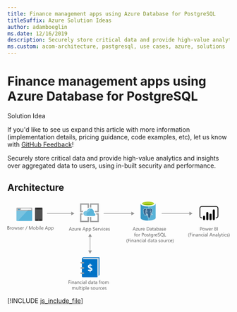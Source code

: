 ```yaml
---
title: Finance management apps using Azure Database for PostgreSQL
titleSuffix: Azure Solution Ideas
author: adamboeglin
ms.date: 12/16/2019
description: Securely store critical data and provide high-value analytics and insights over aggregated data to users, using in-built security and performance.
ms.custom: acom-architecture, postgresql, use cases, azure, solutions
---
```

# Finance management apps using Azure Database for PostgreSQL

<div class="alert">
    <p class="alert-title">
        <span class="icon is-left" aria-hidden="true">
            <span class="icon docon docon-lightbulb" role="presentation"></span>
        </span>Solution Idea</p>
    <p>If you'd like to see us expand this article with more information (implementation details, pricing guidance, code examples, etc), let us know with <a href="#feedback">GitHub Feedback</a>!</p>
</div>

Securely store critical data and provide high-value analytics and insights over aggregated data to users, using in-built security and performance. 

## Architecture

<svg class="architecture-diagram" aria-labelledby="finance-management-apps-using-azure-database-for-postgresql" height="305.172" viewbox="0 0 753.592 305.172" width="753.592" xmlns="http://www.w3.org/2000/svg">
    <g fill="#5b5b5b">
        <path d="M213.25 271.261h-4.51v4h4.172v1.216h-4.172v5.112h-1.357v-11.551h5.867zM215.935 271.245a.837.837 0 01-.6-.242.814.814 0 01-.25-.613.846.846 0 01.83-.861h.024a.855.855 0 01.619 1.463.849.849 0 01-.623.253zm.644 10.341h-1.321v-8.247h1.321zM226.1 281.584h-1.321v-4.7q0-2.626-1.917-2.626a2.077 2.077 0 00-1.639.745 2.759 2.759 0 00-.649 1.885v4.7h-1.315v-8.247h1.321v1.369h.032a2.975 2.975 0 012.71-1.562 2.522 2.522 0 012.07.874 3.9 3.9 0 01.716 2.525zM234.491 281.584h-1.321V280.3h-.032a2.766 2.766 0 01-2.537 1.482 2.71 2.71 0 01-1.93-.653 2.262 2.262 0 01-.7-1.732q0-2.312 2.723-2.69l2.474-.346q0-2.1-1.7-2.1a4.06 4.06 0 00-2.69 1.014v-1.353a5.113 5.113 0 012.8-.773q2.908 0 2.908 3.076zm-1.321-4.172l-1.989.273a3.229 3.229 0 00-1.386.455 1.311 1.311 0 00-.471 1.156 1.258 1.258 0 00.431.986 1.664 1.664 0 001.148.383 2.121 2.121 0 001.624-.688 2.465 2.465 0 00.64-1.744zM243.826 281.584h-1.321v-4.7q0-2.626-1.917-2.626a2.082 2.082 0 00-1.64.745 2.764 2.764 0 00-.648 1.885v4.7h-1.321v-8.247h1.321v1.369h.032a2.975 2.975 0 012.71-1.562 2.524 2.524 0 012.07.874 3.9 3.9 0 01.716 2.525zM251.936 281.208a4.291 4.291 0 01-2.255.571 3.731 3.731 0 01-2.846-1.148 4.158 4.158 0 01-1.084-2.976 4.571 4.571 0 011.168-3.274 4.084 4.084 0 013.117-1.236 4.337 4.337 0 011.917.4v1.355a3.359 3.359 0 00-1.965-.644 2.652 2.652 0 00-2.074.906 3.433 3.433 0 00-.809 2.38 3.269 3.269 0 00.761 2.287 2.62 2.62 0 002.041.838 3.311 3.311 0 002.03-.716zM254.61 271.245a.837.837 0 01-.6-.242.814.814 0 01-.25-.613.846.846 0 01.83-.861h.024a.855.855 0 01.619 1.463.849.849 0 01-.623.253zm.644 10.341h-1.321v-8.247h1.321zM263.832 281.584h-1.321V280.3h-.032a2.766 2.766 0 01-2.537 1.482 2.71 2.71 0 01-1.929-.653 2.259 2.259 0 01-.7-1.732q0-2.312 2.723-2.69l2.474-.346q0-2.1-1.7-2.1a4.058 4.058 0 00-2.69 1.014v-1.353a5.107 5.107 0 012.8-.773q2.907 0 2.908 3.076zm-1.321-4.172l-1.989.273a3.223 3.223 0 00-1.386.455 1.311 1.311 0 00-.471 1.156 1.261 1.261 0 00.43.986 1.667 1.667 0 001.149.383 2.121 2.121 0 001.622-.688 2.455 2.455 0 00.641-1.744zM267.641 281.584h-1.321v-12.207h1.321zM281.873 281.584h-1.321v-1.4h-.028a3.327 3.327 0 01-5.319.488 4.537 4.537 0 01-.931-3.016 4.948 4.948 0 011.031-3.278 3.4 3.4 0 012.745-1.231 2.645 2.645 0 012.474 1.337h.032v-5.106h1.321zm-1.321-3.729v-1.219a2.356 2.356 0 00-.661-1.692 2.215 2.215 0 00-1.675-.693 2.28 2.28 0 00-1.9.886 3.888 3.888 0 00-.693 2.448 3.5 3.5 0 00.663 2.251 2.174 2.174 0 001.785.825 2.254 2.254 0 001.792-.8 2.965 2.965 0 00.689-2.006zM290.45 281.584h-1.325V280.3h-.032a2.766 2.766 0 01-2.537 1.482 2.71 2.71 0 01-1.93-.653 2.262 2.262 0 01-.7-1.732q0-2.312 2.723-2.69l2.474-.346q0-2.1-1.7-2.1a4.06 4.06 0 00-2.69 1.014v-1.353a5.113 5.113 0 012.8-.773q2.908 0 2.908 3.076zm-1.321-4.172l-1.989.273a3.229 3.229 0 00-1.386.455 1.311 1.311 0 00-.471 1.156 1.258 1.258 0 00.431.986 1.664 1.664 0 001.148.383 2.121 2.121 0 001.624-.688 2.465 2.465 0 00.64-1.744zM296.765 281.506a2.546 2.546 0 01-1.232.258q-2.166 0-2.167-2.416v-4.881h-1.414v-1.13h1.414v-2.014l1.321-.426v2.44h2.078v1.128h-2.078v4.646a1.93 1.93 0 00.282 1.178 1.124 1.124 0 00.934.353 1.39 1.39 0 00.861-.273zM304.432 281.584h-1.321V280.3h-.032a2.766 2.766 0 01-2.537 1.482 2.71 2.71 0 01-1.93-.653 2.262 2.262 0 01-.7-1.732q0-2.312 2.723-2.69l2.474-.346q0-2.1-1.7-2.1a4.06 4.06 0 00-2.69 1.014v-1.353a5.113 5.113 0 012.8-.773q2.908 0 2.908 3.076zm-1.321-4.172l-1.989.273a3.229 3.229 0 00-1.386.455 1.311 1.311 0 00-.471 1.156 1.258 1.258 0 00.431.986 1.664 1.664 0 001.148.383 2.121 2.121 0 001.624-.688 2.465 2.465 0 00.64-1.744zM315.515 270.536a1.758 1.758 0 00-.878-.218q-1.386 0-1.386 1.747v1.271h1.933v1.128h-1.933v7.12h-1.311v-7.12h-1.414v-1.128h1.414V272a2.778 2.778 0 01.749-2.05 2.527 2.527 0 011.869-.753 2.592 2.592 0 01.958.145zM320.9 274.676a1.616 1.616 0 00-1-.266 1.688 1.688 0 00-1.414.8 3.7 3.7 0 00-.567 2.175v4.2H316.6v-8.247h1.321v1.7h.032a2.878 2.878 0 01.861-1.357 1.965 1.965 0 011.3-.488 2.152 2.152 0 01.789.118zM325.565 281.78a3.828 3.828 0 01-2.921-1.156 4.281 4.281 0 01-1.091-3.063 4.459 4.459 0 011.136-3.246 4.084 4.084 0 013.063-1.168 3.7 3.7 0 012.878 1.136 4.5 4.5 0 011.036 3.149 4.428 4.428 0 01-1.116 3.161 3.907 3.907 0 01-2.985 1.187zm.1-7.523a2.512 2.512 0 00-2.014.866 3.551 3.551 0 00-.741 2.388 3.362 3.362 0 00.749 2.312 2.546 2.546 0 002 .846 2.418 2.418 0 001.97-.825 3.606 3.606 0 00.688-2.356 3.669 3.669 0 00-.688-2.383 2.406 2.406 0 00-1.967-.848zM343.494 281.584h-1.321v-4.736a3.562 3.562 0 00-.423-1.982 1.6 1.6 0 00-1.421-.613 1.758 1.758 0 00-1.437.773 2.945 2.945 0 00-.589 1.852v4.706h-1.321v-4.9q0-2.433-1.877-2.432a1.737 1.737 0 00-1.434.729 3.011 3.011 0 00-.564 1.9v4.7h-1.321v-8.247h1.321v1.3h.032a2.8 2.8 0 012.561-1.5 2.382 2.382 0 012.335 1.707 2.945 2.945 0 012.738-1.707q2.722 0 2.723 3.359zM231.21 301.377h-1.321v-4.736a3.571 3.571 0 00-.423-1.982 1.6 1.6 0 00-1.422-.613 1.759 1.759 0 00-1.437.773 2.958 2.958 0 00-.589 1.852v4.706H224.7v-4.9q0-2.433-1.876-2.432a1.737 1.737 0 00-1.434.729 3.011 3.011 0 00-.564 1.9v4.7h-1.329v-8.244h1.321v1.3h.032a2.8 2.8 0 012.561-1.5 2.385 2.385 0 012.335 1.707 2.945 2.945 0 012.738-1.707q2.722 0 2.723 3.359zM240.375 301.377h-1.323v-1.3h-.032a2.71 2.71 0 01-2.545 1.5q-2.945 0-2.945-3.511v-4.936h1.311v4.72q0 2.61 2 2.61a2.023 2.023 0 001.592-.707 2.731 2.731 0 00.624-1.865v-4.758h1.321zM244.361 301.377h-1.321v-12.208h1.321zM250.862 301.3a2.548 2.548 0 01-1.234.258q-2.165 0-2.165-2.416v-4.881h-1.414v-1.131h1.414v-2.014l1.321-.426v2.44h2.078v1.128h-2.078v4.642a1.931 1.931 0 00.28 1.178 1.125 1.125 0 00.934.353 1.391 1.391 0 00.862-.273zM253.3 291.038a.834.834 0 01-.6-.242.815.815 0 01-.251-.613.848.848 0 01.835-.861h.019a.855.855 0 01.619 1.463.848.848 0 01-.622.253zm.644 10.341h-1.321v-8.247h1.321zM257.972 300.187h-.032v4.985h-1.32V293.13h1.321v1.449h.032a3.125 3.125 0 012.851-1.644 3.023 3.023 0 012.489 1.107 4.587 4.587 0 01.893 2.968 5.113 5.113 0 01-1.006 3.314 3.354 3.354 0 01-2.755 1.244 2.76 2.76 0 01-2.473-1.381zm-.032-3.326v1.152a2.453 2.453 0 00.664 1.735 2.37 2.37 0 003.568-.2 4.214 4.214 0 00.68-2.553 3.328 3.328 0 00-.635-2.158 2.107 2.107 0 00-1.724-.781 2.339 2.339 0 00-1.852.8 2.945 2.945 0 00-.701 2.005zM267.637 301.377h-1.321v-12.208h1.321zM276.941 297.586h-5.824a3.09 3.09 0 00.741 2.121 2.557 2.557 0 001.949.749 4.049 4.049 0 002.561-.918v1.25a4.782 4.782 0 01-2.874.789 3.489 3.489 0 01-2.748-1.124 4.6 4.6 0 01-1-3.161 4.507 4.507 0 011.092-3.137 3.5 3.5 0 012.71-1.212 3.1 3.1 0 012.506 1.047 4.368 4.368 0 01.886 2.908zm-1.353-1.119a2.69 2.69 0 00-.553-1.78 1.885 1.885 0 00-1.509-.636 2.134 2.134 0 00-1.588.668 3.036 3.036 0 00-.806 1.747zM282.955 301.082v-1.414a3.913 3.913 0 002.378.8q1.74 0 1.74-1.159a1.01 1.01 0 00-.15-.56 1.478 1.478 0 00-.4-.406 3.111 3.111 0 00-.6-.318 36.188 36.188 0 00-.736-.295 9.348 9.348 0 01-.963-.439 2.9 2.9 0 01-.693-.5 1.845 1.845 0 01-.418-.633 2.229 2.229 0 01-.141-.825 1.971 1.971 0 01.267-1.027 2.356 2.356 0 01.707-.749 3.288 3.288 0 011.01-.455 4.488 4.488 0 011.171-.153 4.734 4.734 0 011.917.37v1.337a3.734 3.734 0 00-2.094-.6 2.438 2.438 0 00-.667.085 1.632 1.632 0 00-.513.236 1.1 1.1 0 00-.33.366.96.96 0 00-.118.471 1.126 1.126 0 00.118.54 1.19 1.19 0 00.343.386 2.592 2.592 0 00.548.306q.32.137.732.3a10.117 10.117 0 01.983.431 3.367 3.367 0 01.741.5 1.948 1.948 0 01.471.64 2.058 2.058 0 01.166.861 2.037 2.037 0 01-.27 1.06 2.31 2.31 0 01-.721.749 3.3 3.3 0 01-1.038.443 5.137 5.137 0 01-1.234.145 4.685 4.685 0 01-2.206-.493zM293.9 301.573a3.826 3.826 0 01-2.921-1.156 4.281 4.281 0 01-1.091-3.063 4.459 4.459 0 011.135-3.246 4.086 4.086 0 013.069-1.168 3.7 3.7 0 012.878 1.136 4.5 4.5 0 011.036 3.149 4.432 4.432 0 01-1.116 3.161 3.907 3.907 0 01-2.99 1.187zm.1-7.523a2.512 2.512 0 00-2.014.866 3.551 3.551 0 00-.741 2.388 3.363 3.363 0 00.748 2.312 2.548 2.548 0 002 .846 2.414 2.414 0 001.969-.825 3.6 3.6 0 00.689-2.356 3.662 3.662 0 00-.689-2.383 2.4 2.4 0 00-1.962-.848zM306.789 301.377h-1.321v-1.3h-.032a2.71 2.71 0 01-2.545 1.5q-2.945 0-2.945-3.511v-4.936h1.314v4.72q0 2.61 2 2.61a2.023 2.023 0 001.592-.707 2.731 2.731 0 00.624-1.865v-4.758h1.324zM313.748 294.47a1.614 1.614 0 00-1-.266 1.685 1.685 0 00-1.414.8 3.687 3.687 0 00-.568 2.175v4.2h-1.321v-8.249h1.321v1.7h.032a2.888 2.888 0 01.862-1.357 1.962 1.962 0 011.3-.488 2.148 2.148 0 01.789.118zM320.592 301a4.291 4.291 0 01-2.255.571 3.734 3.734 0 01-2.848-1.148 4.157 4.157 0 01-1.083-2.976 4.576 4.576 0 011.166-3.274 4.087 4.087 0 013.117-1.236 4.337 4.337 0 011.917.4v1.353a3.359 3.359 0 00-1.965-.644 2.657 2.657 0 00-2.075.906 3.438 3.438 0 00-.809 2.38 3.274 3.274 0 00.761 2.287 2.624 2.624 0 002.042.838 3.311 3.311 0 002.03-.716zM329.218 297.586H323.4a3.08 3.08 0 00.741 2.121 2.553 2.553 0 001.949.749 4.054 4.054 0 002.561-.918v1.25a4.789 4.789 0 01-2.876.789 3.484 3.484 0 01-2.745-1.124 4.6 4.6 0 01-1-3.161 4.511 4.511 0 011.091-3.137 3.5 3.5 0 012.71-1.212 3.1 3.1 0 012.5 1.047 4.359 4.359 0 01.886 2.908zm-1.353-1.119a2.683 2.683 0 00-.551-1.78 1.885 1.885 0 00-1.51-.636 2.131 2.131 0 00-1.586.668 3.029 3.029 0 00-.806 1.747zM330.714 301.082v-1.414a3.913 3.913 0 002.378.8q1.74 0 1.74-1.159a1.01 1.01 0 00-.15-.56 1.477 1.477 0 00-.4-.406 3.111 3.111 0 00-.6-.318 36.188 36.188 0 00-.736-.295 9.349 9.349 0 01-.963-.439 2.9 2.9 0 01-.693-.5 1.845 1.845 0 01-.418-.633 2.229 2.229 0 01-.141-.825A1.971 1.971 0 01331 294.3a2.356 2.356 0 01.707-.749 3.288 3.288 0 011.01-.455 4.488 4.488 0 011.171-.153 4.734 4.734 0 011.917.37v1.337a3.734 3.734 0 00-2.094-.6 2.438 2.438 0 00-.667.085 1.632 1.632 0 00-.513.236 1.1 1.1 0 00-.33.366.96.96 0 00-.118.471 1.126 1.126 0 00.118.54 1.19 1.19 0 00.343.386 2.592 2.592 0 00.548.306q.32.137.732.3a10.117 10.117 0 01.983.431 3.367 3.367 0 01.741.5 1.948 1.948 0 01.471.64 2.058 2.058 0 01.166.861 2.037 2.037 0 01-.27 1.06 2.31 2.31 0 01-.721.749 3.3 3.3 0 01-1.038.443 5.137 5.137 0 01-1.234.145 4.684 4.684 0 01-2.208-.487z"/>
    </g>
    <g fill="#5b5b5b">
        <path d="M218.92 100.481h-1.5l-1.22-3.238h-4.9l-1.152 3.238h-1.5l4.43-11.546h1.4zm-3.166-4.454l-1.812-4.921a4.6 4.6 0 01-.177-.773h-.032a4.323 4.323 0 01-.185.773l-1.8 4.915zM226.192 92.612l-4.881 6.742h4.831v1.128h-6.765v-.411l4.881-6.709h-4.422v-1.129h6.364zM234.569 100.481h-1.321v-1.3h-.032a2.71 2.71 0 01-2.545 1.5q-2.945 0-2.945-3.511v-4.937h1.311v4.72q0 2.61 2 2.61a2.018 2.018 0 001.591-.707 2.725 2.725 0 00.624-1.865v-4.758h1.321zM241.535 93.571a1.616 1.616 0 00-1-.266 1.684 1.684 0 00-1.414.8 3.678 3.678 0 00-.568 2.175v4.2h-1.321v-8.247h1.321v1.7h.032a2.878 2.878 0 01.861-1.357 1.963 1.963 0 011.3-.488 2.156 2.156 0 01.789.118zM249.38 96.687h-5.823a3.084 3.084 0 00.741 2.121 2.554 2.554 0 001.949.749 4.054 4.054 0 002.561-.918v1.241a4.786 4.786 0 01-2.875.789 3.486 3.486 0 01-2.746-1.124 4.6 4.6 0 01-1-3.161 4.507 4.507 0 011.092-3.137 3.5 3.5 0 012.71-1.212 3.1 3.1 0 012.5 1.047 4.368 4.368 0 01.886 2.908zm-1.353-1.119a2.684 2.684 0 00-.553-1.78 1.878 1.878 0 00-1.509-.636 2.131 2.131 0 00-1.587.668 3.036 3.036 0 00-.806 1.747zM265.013 100.481h-1.5l-1.224-3.238h-4.9l-1.152 3.238h-1.506l4.43-11.546h1.4zm-3.166-4.454l-1.812-4.921a4.713 4.713 0 01-.177-.773h-.032a4.425 4.425 0 01-.185.773l-1.8 4.915zM267.888 99.288h-.032v4.98h-1.321V92.233h1.321v1.449h.032a3.122 3.122 0 012.851-1.644 3.021 3.021 0 012.488 1.107 4.587 4.587 0 01.894 2.968 5.113 5.113 0 01-1.006 3.314 3.351 3.351 0 01-2.755 1.244 2.759 2.759 0 01-2.472-1.383zm-.032-3.326v1.152a2.448 2.448 0 00.664 1.735 2.369 2.369 0 003.566-.205 4.206 4.206 0 00.681-2.553 3.322 3.322 0 00-.636-2.158 2.107 2.107 0 00-1.724-.781 2.34 2.34 0 00-1.852.8 2.945 2.945 0 00-.699 2.01zM277.584 99.288h-.032v4.98h-1.321V92.233h1.321v1.449h.032a3.122 3.122 0 012.851-1.644 3.021 3.021 0 012.488 1.107 4.587 4.587 0 01.894 2.968 5.113 5.113 0 01-1.006 3.314 3.351 3.351 0 01-2.755 1.244 2.759 2.759 0 01-2.472-1.383zm-.032-3.326v1.152a2.448 2.448 0 00.664 1.735 2.369 2.369 0 003.566-.205 4.206 4.206 0 00.681-2.553 3.322 3.322 0 00-.636-2.158 2.107 2.107 0 00-1.724-.781 2.34 2.34 0 00-1.852.8 2.946 2.946 0 00-.699 2.01zM290.084 100.014v-1.6a3.093 3.093 0 00.656.435 5.383 5.383 0 00.806.326 6.479 6.479 0 00.851.205 4.735 4.735 0 00.789.073 3.1 3.1 0 001.866-.453 1.737 1.737 0 00.41-2.147 2.293 2.293 0 00-.567-.633 5.685 5.685 0 00-.858-.548q-.5-.262-1.067-.551-.6-.306-1.128-.62a4.853 4.853 0 01-.91-.693 2.737 2.737 0 01-.484-3.354 2.97 2.97 0 01.91-.963 4.124 4.124 0 011.284-.564 5.881 5.881 0 011.47-.185 5.635 5.635 0 012.488.411v1.522a4.512 4.512 0 00-2.626-.707 4.33 4.33 0 00-.886.093 2.493 2.493 0 00-.789.3 1.745 1.745 0 00-.564.54 1.433 1.433 0 00-.218.806 1.649 1.649 0 00.166.765 1.859 1.859 0 00.487.589 4.83 4.83 0 00.786.516q.463.25 1.066.548t1.178.644a5.388 5.388 0 01.974.749 3.36 3.36 0 01.664.91 2.564 2.564 0 01.245 1.144 2.9 2.9 0 01-.335 1.446 2.724 2.724 0 01-.9.963 3.929 3.929 0 01-1.308.536 7.177 7.177 0 01-1.562.165 6.407 6.407 0 01-.676-.045q-.4-.044-.825-.128a6.58 6.58 0 01-.793-.21 2.454 2.454 0 01-.6-.285zM305.838 96.687h-5.823a3.084 3.084 0 00.741 2.121 2.554 2.554 0 001.949.749 4.054 4.054 0 002.561-.918v1.241a4.786 4.786 0 01-2.875.789 3.486 3.486 0 01-2.746-1.124 4.6 4.6 0 01-1-3.161 4.507 4.507 0 011.092-3.137 3.5 3.5 0 012.71-1.212 3.1 3.1 0 012.5 1.047 4.367 4.367 0 01.886 2.908zm-1.353-1.119a2.684 2.684 0 00-.553-1.78 1.878 1.878 0 00-1.509-.636 2.131 2.131 0 00-1.587.668 3.036 3.036 0 00-.806 1.747zM312.136 93.571a1.617 1.617 0 00-1-.266 1.684 1.684 0 00-1.414.8 3.678 3.678 0 00-.568 2.175v4.2h-1.321v-8.247h1.318v1.7h.032a2.878 2.878 0 01.861-1.357 1.963 1.963 0 011.3-.488 2.156 2.156 0 01.789.118zM320.714 92.233l-3.286 8.247h-1.3l-3.125-8.247h1.449l2.094 5.992a5.419 5.419 0 01.29 1.152h.032a5.372 5.372 0 01.258-1.119l2.19-6.024zM322.807 90.14a.837.837 0 01-.6-.242.814.814 0 01-.25-.613.846.846 0 01.83-.861h.024a.849.849 0 01.615.245.859.859 0 01.006 1.215l-.006.006a.844.844 0 01-.619.25zm.644 10.341h-1.321v-8.248h1.321zM331.747 100.1a4.291 4.291 0 01-2.255.571 3.736 3.736 0 01-2.848-1.148 4.161 4.161 0 01-1.083-2.976 4.571 4.571 0 011.168-3.274 4.084 4.084 0 013.117-1.236 4.337 4.337 0 011.917.4V93.8a3.357 3.357 0 00-1.965-.644 2.658 2.658 0 00-2.075.906 3.444 3.444 0 00-.809 2.38 3.279 3.279 0 00.761 2.287 2.626 2.626 0 002.042.838 3.311 3.311 0 002.03-.716zM340.375 96.687h-5.823a3.085 3.085 0 00.741 2.121 2.554 2.554 0 001.949.749 4.054 4.054 0 002.561-.918v1.241a4.786 4.786 0 01-2.875.789 3.486 3.486 0 01-2.746-1.124 4.6 4.6 0 01-1-3.161 4.507 4.507 0 011.092-3.137 3.5 3.5 0 012.71-1.212 3.1 3.1 0 012.5 1.047 4.367 4.367 0 01.886 2.908zm-1.353-1.119a2.684 2.684 0 00-.553-1.78 1.878 1.878 0 00-1.509-.636 2.131 2.131 0 00-1.587.668 3.036 3.036 0 00-.806 1.747zM341.871 100.183v-1.414a3.909 3.909 0 002.376.8q1.74 0 1.74-1.159a1.008 1.008 0 00-.148-.56 1.509 1.509 0 00-.4-.406 3.145 3.145 0 00-.6-.318 36.587 36.587 0 00-.738-.295 9.58 9.58 0 01-.963-.439 2.946 2.946 0 01-.693-.5 1.885 1.885 0 01-.418-.633 2.253 2.253 0 01-.14-.825 1.971 1.971 0 01.266-1.027 2.356 2.356 0 01.707-.749 3.3 3.3 0 011.011-.455 4.477 4.477 0 011.171-.153 4.737 4.737 0 011.917.37v1.33a3.736 3.736 0 00-2.094-.6 2.448 2.448 0 00-.668.085 1.65 1.65 0 00-.513.236 1.093 1.093 0 00-.329.366.96.96 0 00-.118.471 1.126 1.126 0 00.118.54 1.178 1.178 0 00.342.386 2.626 2.626 0 00.548.306q.323.137.733.3a10.241 10.241 0 01.983.431 3.4 3.4 0 01.741.5 1.964 1.964 0 01.471.64 2.077 2.077 0 01.165.861 2.025 2.025 0 01-.27 1.06 2.307 2.307 0 01-.72.749 3.309 3.309 0 01-1.039.443 5.134 5.134 0 01-1.232.145 4.678 4.678 0 01-2.206-.486z"/>
    </g>
    <g fill="#969696">
        <path d="M134.392 41.566h83.964v1.767h-83.964z"/>
        <path d="M216.551 36.281l10.683 6.169-10.683 6.169V36.281z"/>
    </g>
    <g fill="#969696">
        <path d="M326.435 41.566h95.746v1.767h-95.746z"/>
        <path d="M420.375 36.281l10.683 6.169-10.683 6.169V36.281z"/>
    </g>
    <g fill="#969696">
        <path d="M523.19 41.566h95.746v1.767H523.19z"/>
        <path d="M617.131 36.281l10.682 6.169-10.682 6.169V36.281z"/>
    </g>
    <g fill="#5b5b5b">
        <path d="M655.036 96.116v4.365h-1.353V88.935h3.173a4.188 4.188 0 012.872.9 3.222 3.222 0 011.019 2.545 3.5 3.5 0 01-1.132 2.69 4.324 4.324 0 01-3.056 1.047zm0-5.96v4.736h1.414a3.171 3.171 0 002.142-.637 2.268 2.268 0 00.738-1.809q0-2.288-2.71-2.287zM665.58 100.674a3.826 3.826 0 01-2.921-1.156 4.281 4.281 0 01-1.091-3.063 4.459 4.459 0 011.135-3.246 4.086 4.086 0 013.069-1.168 3.7 3.7 0 012.878 1.136 4.5 4.5 0 011.036 3.149 4.432 4.432 0 01-1.116 3.161 3.907 3.907 0 01-2.99 1.187zm.1-7.523a2.512 2.512 0 00-2.013.866 3.551 3.551 0 00-.741 2.388 3.363 3.363 0 00.748 2.312 2.548 2.548 0 002 .846 2.414 2.414 0 001.969-.825 3.6 3.6 0 00.689-2.356 3.662 3.662 0 00-.691-2.382 2.4 2.4 0 00-1.965-.849zM682.187 92.233l-2.474 8.247h-1.369l-1.7-5.9a3.79 3.79 0 01-.128-.765h-.032a3.627 3.627 0 01-.171.749l-1.843 5.919h-1.322l-2.5-8.247h1.386l1.707 6.2a3.828 3.828 0 01.118.741h.065a3.47 3.47 0 01.145-.758l1.9-6.185h1.208l1.707 6.217a4.491 4.491 0 01.118.741h.065a3.49 3.49 0 01.138-.741l1.675-6.217zM690.264 96.687h-5.821a3.08 3.08 0 00.741 2.121 2.553 2.553 0 001.949.749 4.054 4.054 0 002.561-.918v1.241a4.789 4.789 0 01-2.876.789 3.484 3.484 0 01-2.745-1.124 4.6 4.6 0 01-1-3.161 4.511 4.511 0 011.091-3.137 3.5 3.5 0 012.71-1.212 3.1 3.1 0 012.5 1.047 4.359 4.359 0 01.886 2.908zm-1.353-1.119a2.683 2.683 0 00-.551-1.78 1.885 1.885 0 00-1.51-.636 2.131 2.131 0 00-1.586.668 3.029 3.029 0 00-.806 1.747zM696.562 93.571a1.614 1.614 0 00-1-.266 1.685 1.685 0 00-1.414.8 3.687 3.687 0 00-.568 2.175v4.2h-1.321v-8.247h1.321v1.7h.032a2.888 2.888 0 01.862-1.357 1.962 1.962 0 011.3-.488 2.148 2.148 0 01.789.118zM702.692 100.481V88.935h3.286a3.588 3.588 0 012.375.733 2.368 2.368 0 01.879 1.909 2.809 2.809 0 01-.531 1.707 2.869 2.869 0 01-1.466 1.031v.032a2.945 2.945 0 011.869.882 2.71 2.71 0 01.7 1.937 3.02 3.02 0 01-1.06 2.4 3.954 3.954 0 01-2.68.918zm1.353-10.326v3.729h1.386a2.625 2.625 0 001.746-.536 1.865 1.865 0 00.637-1.51q0-1.684-2.216-1.684zm0 4.948v4.155h1.837a2.751 2.751 0 001.847-.564 1.931 1.931 0 00.656-1.546q0-2.046-2.786-2.045zM713.5 100.481h-1.353V88.935h1.353zM617.307 122.9h-1.178a10.29 10.29 0 01-2.5-7.031 10.68 10.68 0 012.5-7.143h1.192a10.857 10.857 0 00-2.528 7.128 10.665 10.665 0 002.514 7.046zM624.862 109.949h-4.51v4h4.172v1.216h-4.172v5.114H619v-11.551h5.864zM627.552 109.933a.836.836 0 01-.6-.242.814.814 0 01-.25-.613.846.846 0 01.83-.861h.024a.85.85 0 01.615.245.859.859 0 01.006 1.215l-.006.006a.843.843 0 01-.619.25zm.644 10.341h-1.321v-8.247h1.325zM637.716 120.274H636.4v-4.7q0-2.626-1.917-2.626a2.082 2.082 0 00-1.64.745 2.764 2.764 0 00-.648 1.885v4.7h-1.321v-8.248h1.321v1.37h.032a2.975 2.975 0 012.71-1.562 2.524 2.524 0 012.07.874 3.9 3.9 0 01.716 2.525zM646.111 120.274h-1.321v-1.289h-.032a2.766 2.766 0 01-2.537 1.482 2.71 2.71 0 01-1.929-.653 2.259 2.259 0 01-.7-1.732q0-2.312 2.723-2.69l2.474-.346q0-2.1-1.7-2.1a4.058 4.058 0 00-2.69 1.014v-1.353a5.107 5.107 0 012.8-.773q2.907 0 2.908 3.076zm-1.321-4.172l-1.989.273a3.224 3.224 0 00-1.386.455 1.311 1.311 0 00-.471 1.156 1.261 1.261 0 00.43.986 1.667 1.667 0 001.149.383 2.121 2.121 0 001.622-.688 2.455 2.455 0 00.641-1.744zM655.443 120.274h-1.32v-4.7q0-2.626-1.917-2.626a2.077 2.077 0 00-1.639.745 2.759 2.759 0 00-.649 1.885v4.7H648.6v-8.248h1.321v1.37h.032a2.975 2.975 0 012.71-1.562 2.522 2.522 0 012.07.874 3.9 3.9 0 01.716 2.525zM663.548 119.9a4.291 4.291 0 01-2.255.571 3.736 3.736 0 01-2.848-1.148 4.161 4.161 0 01-1.083-2.976 4.571 4.571 0 011.168-3.274 4.084 4.084 0 013.117-1.236 4.337 4.337 0 011.917.4v1.353a3.356 3.356 0 00-1.965-.644 2.658 2.658 0 00-2.075.906 3.444 3.444 0 00-.809 2.38 3.279 3.279 0 00.761 2.287 2.626 2.626 0 002.042.838 3.311 3.311 0 002.03-.716zM666.228 109.933a.836.836 0 01-.6-.242.814.814 0 01-.25-.613.846.846 0 01.83-.861h.024a.85.85 0 01.615.245.859.859 0 01.006 1.215l-.006.006a.843.843 0 01-.619.25zm.644 10.341h-1.321v-8.247h1.321zM675.448 120.274h-1.32v-1.289h-.028a2.766 2.766 0 01-2.537 1.482 2.71 2.71 0 01-1.93-.653 2.262 2.262 0 01-.7-1.732q0-2.312 2.723-2.69l2.474-.346q0-2.1-1.7-2.1a4.06 4.06 0 00-2.69 1.014v-1.353a5.113 5.113 0 012.8-.773q2.908 0 2.908 3.076zm-1.321-4.172l-1.989.273a3.229 3.229 0 00-1.386.455 1.311 1.311 0 00-.471 1.156 1.258 1.258 0 00.431.986 1.664 1.664 0 001.148.383 2.121 2.121 0 001.624-.688 2.465 2.465 0 00.64-1.744zM679.258 120.274h-1.321v-12.209h1.321zM695.568 120.274h-1.5l-1.224-3.238h-4.9l-1.152 3.238h-1.502l4.43-11.546h1.4zm-3.166-4.459l-1.812-4.921a4.6 4.6 0 01-.177-.773h-.032a4.317 4.317 0 01-.185.773l-1.8 4.921zM703.935 120.274h-1.321v-4.7q0-2.626-1.917-2.626a2.082 2.082 0 00-1.64.745 2.764 2.764 0 00-.648 1.885v4.7h-1.321v-8.248h1.321v1.37h.032a2.975 2.975 0 012.71-1.562 2.524 2.524 0 012.07.874 3.9 3.9 0 01.716 2.525zM712.325 120.274H711v-1.289h-.032a2.766 2.766 0 01-2.537 1.482 2.71 2.71 0 01-1.929-.653 2.259 2.259 0 01-.7-1.732q0-2.312 2.723-2.69l2.474-.346q0-2.1-1.7-2.1a4.058 4.058 0 00-2.69 1.014v-1.353a5.107 5.107 0 012.8-.773q2.907 0 2.908 3.076zM711 116.1l-1.989.273a3.224 3.224 0 00-1.386.455 1.311 1.311 0 00-.471 1.156 1.261 1.261 0 00.43.986 1.667 1.667 0 001.149.383 2.121 2.121 0 001.622-.688 2.455 2.455 0 00.641-1.744zM716.138 120.274h-1.321v-12.209h1.321zM725.376 112.027l-3.794 9.568q-1.014 2.561-2.851 2.561a3.029 3.029 0 01-.861-.1v-1.178a2.442 2.442 0 00.781.145 1.62 1.62 0 001.5-1.192l.661-1.562-3.221-8.231h1.466l2.231 6.347q.04.118.17.628h.048q.04-.193.161-.613l2.343-6.362zM730.667 120.194a2.546 2.546 0 01-1.232.258q-2.166 0-2.167-2.416v-4.881h-1.414v-1.128h1.414v-2.014l1.321-.426v2.44h2.078v1.128h-2.083v4.645a1.93 1.93 0 00.282 1.178 1.124 1.124 0 00.934.353 1.39 1.39 0 00.861-.273zM733.107 109.933a.836.836 0 01-.6-.242.814.814 0 01-.25-.613.846.846 0 01.83-.861h.024a.85.85 0 01.615.245.859.859 0 01.006 1.215l-.006.006a.843.843 0 01-.619.25zm.644 10.341h-1.321v-8.247h1.321zM742.047 119.9a4.291 4.291 0 01-2.255.571 3.736 3.736 0 01-2.848-1.148 4.161 4.161 0 01-1.083-2.976 4.571 4.571 0 011.168-3.274 4.084 4.084 0 013.117-1.236 4.337 4.337 0 011.917.4v1.353a3.356 3.356 0 00-1.965-.644 2.658 2.658 0 00-2.075.906 3.444 3.444 0 00-.809 2.38 3.279 3.279 0 00.761 2.287 2.626 2.626 0 002.042.838 3.311 3.311 0 002.03-.716zM743.547 119.976v-1.414a3.907 3.907 0 002.376.8q1.74 0 1.74-1.159a1 1 0 00-.15-.56 1.461 1.461 0 00-.4-.406 3.044 3.044 0 00-.6-.318 36.188 36.188 0 00-.736-.295 9.323 9.323 0 01-.961-.439 2.876 2.876 0 01-.693-.5 1.828 1.828 0 01-.418-.633 2.23 2.23 0 01-.141-.825 1.971 1.971 0 01.266-1.027 2.356 2.356 0 01.707-.749 3.3 3.3 0 011.01-.455 4.5 4.5 0 011.178-.153 4.734 4.734 0 011.917.37v1.33a3.734 3.734 0 00-2.094-.6 2.441 2.441 0 00-.668.085 1.626 1.626 0 00-.511.236 1.1 1.1 0 00-.331.366.972.972 0 00-.118.471 1.139 1.139 0 00.118.54 1.19 1.19 0 00.343.386 2.592 2.592 0 00.548.306c.214.092.46.191.733.3a10.247 10.247 0 01.983.431 3.366 3.366 0 01.741.5 1.944 1.944 0 01.471.64 2.058 2.058 0 01.166.861 2.036 2.036 0 01-.27 1.06 2.322 2.322 0 01-.721.749 3.31 3.31 0 01-1.039.443 5.134 5.134 0 01-1.232.145 4.681 4.681 0 01-2.214-.486zM751.075 122.9H749.9a10.665 10.665 0 002.513-7.047 10.857 10.857 0 00-2.528-7.128h1.192a10.64 10.64 0 012.513 7.143 10.25 10.25 0 01-2.515 7.032z"/>
    </g>
    <path d="M707.84 58.778h-1.288V56.21h1.284a4.948 4.948 0 004.942-4.942V25.033a4.948 4.948 0 00-4.942-4.948h-48.659a4.948 4.948 0 00-4.942 4.948v26.236a4.948 4.948 0 004.942 4.942h1.284v2.569h-1.284a7.519 7.519 0 01-7.51-7.511V25.033a7.519 7.519 0 017.511-7.511h48.659a7.519 7.519 0 017.511 7.511v26.236a7.519 7.519 0 01-7.511 7.511"/>
    <path d="M667.07 50.18a3.485 3.485 0 013.485 3.485V61.7a3.485 3.485 0 01-3.485 3.485 3.485 3.485 0 01-3.486-3.484v-8.036a3.485 3.485 0 013.485-3.485zM678.032 65.187a3.486 3.486 0 01-3.486-3.485v-20.63a3.486 3.486 0 116.971-.129V61.7a3.486 3.486 0 01-3.485 3.486M699.954 65.085a3.486 3.486 0 01-3.486-3.485V32.381a3.486 3.486 0 016.971-.129V61.6a3.486 3.486 0 01-3.485 3.486M689 65.187a3.486 3.486 0 01-3.486-3.485V46.377a3.486 3.486 0 116.971-.129V61.7A3.486 3.486 0 01689 65.187"/>
    <path d="M271.976 67.415h-21.122v-21h4.326a11.208 11.208 0 01-.763-4.2v-.254H246.4v29.9h30.029V54.055h-4.454zM301.751 46.42h3.817v21.122h-21.122v-13.36h-4.454v17.687h30.029v-29.9h-9.416a8.965 8.965 0 011.145 4.2zM250.854 33.7v-21h21.122v12.216a11.807 11.807 0 014.454-2.036V8.247H246.4v29.9h8.653a12.075 12.075 0 012.8-4.326l-7-.127zM284.446 22.371V12.7h21.122v21.123h-9.289a15.434 15.434 0 01.636 4.326v.127h13.106V8.247h-30.029v13.87c.382 0 .636-.127 1.018-.127a31.518 31.518 0 013.436.381z" fill="#a0a1a2"/>
    <path d="M298.314 46.038a4.7 4.7 0 00-4.682-4.713h-.667a13.834 13.834 0 00.509-3.308 12.522 12.522 0 00-24.431-3.945 9.926 9.926 0 00-2.8-.509 8.654 8.654 0 000 17.305h27.739a4.839 4.839 0 004.326-4.831" fill="#59b4d9"/>
    <path d="M270.831 50.874a8.649 8.649 0 014.2-14.506 7.03 7.03 0 012.8-.127 12.622 12.622 0 017-10.179 12 12 0 00-3.817-.636 12.453 12.453 0 00-11.834 8.653 9.926 9.926 0 00-2.8-.509 8.654 8.654 0 000 17.305h4.454z" fill="#fff" opacity=".2"/>
    <g fill="#5b5b5b">
        <path d="M435.271 100.481h-1.5l-1.224-3.238h-4.9l-1.153 3.238h-1.506l4.43-11.546h1.4zm-3.166-4.454l-1.812-4.921a4.594 4.594 0 01-.177-.773h-.032a4.323 4.323 0 01-.185.773l-1.8 4.915zM442.544 92.612l-4.881 6.742h4.831v1.128h-6.774v-.411l4.881-6.709h-4.422v-1.129h6.362zM450.921 100.481H449.6v-1.3h-.032a2.71 2.71 0 01-2.545 1.5q-2.945 0-2.945-3.511v-4.937h1.313v4.72q0 2.61 2 2.61a2.018 2.018 0 001.591-.707 2.725 2.725 0 00.624-1.865v-4.758h1.321zM457.887 93.571a1.617 1.617 0 00-1-.266 1.684 1.684 0 00-1.414.8 3.678 3.678 0 00-.568 2.175v4.2h-1.321v-8.247h1.321v1.7h.032a2.878 2.878 0 01.861-1.357 1.963 1.963 0 011.3-.488 2.156 2.156 0 01.789.118zM465.733 96.687h-5.823a3.085 3.085 0 00.741 2.121 2.554 2.554 0 001.949.749 4.054 4.054 0 002.561-.918v1.241a4.786 4.786 0 01-2.875.789 3.486 3.486 0 01-2.746-1.124 4.6 4.6 0 01-1-3.161 4.507 4.507 0 011.092-3.137 3.5 3.5 0 012.71-1.212 3.1 3.1 0 012.5 1.047 4.367 4.367 0 01.886 2.908zm-1.353-1.119a2.684 2.684 0 00-.553-1.78 1.878 1.878 0 00-1.509-.636 2.131 2.131 0 00-1.587.668 3.036 3.036 0 00-.806 1.747zM472.424 100.481V88.935h3.189q6.1 0 6.105 5.629a5.674 5.674 0 01-1.694 4.3 6.291 6.291 0 01-4.54 1.622zm1.353-10.326v9.1h1.723a4.893 4.893 0 003.535-1.216 4.562 4.562 0 001.264-3.447q0-4.438-4.72-4.438zM489.716 100.481H488.4v-1.289h-.032a2.766 2.766 0 01-2.537 1.482 2.71 2.71 0 01-1.93-.653 2.262 2.262 0 01-.7-1.732q0-2.312 2.723-2.69l2.474-.346q0-2.1-1.7-2.1a4.06 4.06 0 00-2.69 1.014v-1.354a5.113 5.113 0 012.8-.773q2.908 0 2.908 3.076zm-1.316-4.172l-1.989.273a3.23 3.23 0 00-1.386.455 1.311 1.311 0 00-.471 1.156 1.258 1.258 0 00.431.986 1.664 1.664 0 001.148.383 2.121 2.121 0 001.624-.688 2.465 2.465 0 00.64-1.744zM496.031 100.4a2.546 2.546 0 01-1.232.258q-2.166 0-2.167-2.416v-4.881h-1.414v-1.128h1.414V90.22l1.321-.426v2.44h2.078v1.128h-2.078v4.647a1.93 1.93 0 00.282 1.178 1.124 1.124 0 00.934.353 1.39 1.39 0 00.861-.273zM503.7 100.481h-1.323v-1.289h-.032a2.766 2.766 0 01-2.537 1.482 2.71 2.71 0 01-1.93-.653 2.262 2.262 0 01-.7-1.732q0-2.312 2.723-2.69l2.474-.346q0-2.1-1.7-2.1a4.06 4.06 0 00-2.69 1.014v-1.354a5.113 5.113 0 012.8-.773q2.908 0 2.908 3.076zm-1.323-4.172l-1.989.273a3.23 3.23 0 00-1.386.455 1.311 1.311 0 00-.471 1.156 1.258 1.258 0 00.431.986 1.664 1.664 0 001.148.383 2.121 2.121 0 001.624-.688 2.465 2.465 0 00.64-1.744zM507.539 99.288h-.032v1.192h-1.321V88.271h1.321v5.413h.032a3.125 3.125 0 012.851-1.644 3.022 3.022 0 012.484 1.107 4.568 4.568 0 01.9 2.968 5.113 5.113 0 01-1.006 3.314 3.354 3.354 0 01-2.755 1.244 2.71 2.71 0 01-2.474-1.385zm-.032-3.326v1.152a2.456 2.456 0 00.663 1.735 2.372 2.372 0 003.569-.205 4.214 4.214 0 00.68-2.553 3.33 3.33 0 00-.636-2.158 2.107 2.107 0 00-1.724-.781 2.339 2.339 0 00-1.852.8 2.945 2.945 0 00-.7 2.01zM521.569 100.481h-1.321v-1.289h-.032a2.766 2.766 0 01-2.537 1.482 2.71 2.71 0 01-1.929-.653 2.259 2.259 0 01-.7-1.732q0-2.312 2.723-2.69l2.474-.346q0-2.1-1.7-2.1a4.058 4.058 0 00-2.69 1.014v-1.354a5.107 5.107 0 012.8-.773q2.907 0 2.908 3.076zm-1.321-4.172l-1.989.273a3.223 3.223 0 00-1.386.455 1.311 1.311 0 00-.471 1.156 1.261 1.261 0 00.43.986 1.667 1.667 0 001.149.383 2.121 2.121 0 001.622-.688 2.455 2.455 0 00.641-1.744zM523.559 100.183v-1.414a3.909 3.909 0 002.376.8q1.74 0 1.74-1.159a1.008 1.008 0 00-.148-.56 1.509 1.509 0 00-.4-.406 3.145 3.145 0 00-.6-.318 36.587 36.587 0 00-.738-.295 9.58 9.58 0 01-.963-.439 2.946 2.946 0 01-.693-.5 1.885 1.885 0 01-.418-.633 2.253 2.253 0 01-.14-.825 1.971 1.971 0 01.266-1.027 2.356 2.356 0 01.707-.749 3.3 3.3 0 011.011-.455 4.477 4.477 0 011.171-.153 4.737 4.737 0 011.917.37v1.33a3.736 3.736 0 00-2.094-.6 2.448 2.448 0 00-.668.085 1.65 1.65 0 00-.513.236 1.093 1.093 0 00-.329.366.96.96 0 00-.118.471 1.126 1.126 0 00.118.54 1.178 1.178 0 00.342.386 2.626 2.626 0 00.548.306q.323.137.733.3a10.241 10.241 0 01.983.431 3.4 3.4 0 01.741.5 1.964 1.964 0 01.471.64 2.077 2.077 0 01.165.861 2.025 2.025 0 01-.27 1.06 2.307 2.307 0 01-.72.749 3.309 3.309 0 01-1.039.443 5.134 5.134 0 01-1.232.145 4.678 4.678 0 01-2.206-.486zM537.685 96.687h-5.823a3.085 3.085 0 00.741 2.121 2.554 2.554 0 001.949.749 4.054 4.054 0 002.561-.918v1.241a4.786 4.786 0 01-2.875.789 3.486 3.486 0 01-2.746-1.124 4.6 4.6 0 01-1-3.161 4.507 4.507 0 011.092-3.137 3.5 3.5 0 012.71-1.212 3.1 3.1 0 012.5 1.047 4.367 4.367 0 01.886 2.908zm-1.353-1.119a2.684 2.684 0 00-.553-1.78 1.878 1.878 0 00-1.509-.636 2.131 2.131 0 00-1.587.668 3.036 3.036 0 00-.806 1.747zM434.928 109.224a1.757 1.757 0 00-.877-.218q-1.386 0-1.386 1.747v1.272h1.935v1.128h-1.933v7.12h-1.314v-7.119h-1.414v-1.128h1.414v-1.336a2.779 2.779 0 01.75-2.05 2.527 2.527 0 011.869-.753 2.58 2.58 0 01.958.145zM439.459 120.467a3.826 3.826 0 01-2.921-1.156 4.281 4.281 0 01-1.091-3.063 4.459 4.459 0 011.135-3.248 4.086 4.086 0 013.069-1.168 3.7 3.7 0 012.878 1.136 4.5 4.5 0 011.036 3.149 4.432 4.432 0 01-1.116 3.161 3.907 3.907 0 01-2.99 1.189zm.1-7.523a2.512 2.512 0 00-2.014.866 3.551 3.551 0 00-.741 2.388 3.363 3.363 0 00.748 2.312 2.548 2.548 0 002 .846 2.414 2.414 0 001.969-.825 3.6 3.6 0 00.689-2.356 3.662 3.662 0 00-.689-2.383 2.4 2.4 0 00-1.96-.847zM449.983 113.364a1.617 1.617 0 00-1-.266 1.686 1.686 0 00-1.414.8 3.686 3.686 0 00-.569 2.172v4.2h-1.321v-8.247H447v1.7h.032a2.876 2.876 0 01.86-1.357 1.965 1.965 0 011.3-.488 2.156 2.156 0 01.789.118zM457.463 115.909v4.365h-1.353v-11.546h3.173a4.188 4.188 0 012.872.9 3.222 3.222 0 011.019 2.545 3.5 3.5 0 01-1.132 2.69 4.324 4.324 0 01-3.056 1.047zm0-5.96v4.736h1.414a3.17 3.17 0 002.143-.637 2.268 2.268 0 00.738-1.809q0-2.288-2.71-2.287zM468.007 120.467a3.826 3.826 0 01-2.921-1.156 4.281 4.281 0 01-1.091-3.063A4.459 4.459 0 01465.13 113a4.086 4.086 0 013.069-1.168 3.7 3.7 0 012.878 1.136 4.5 4.5 0 011.036 3.149 4.432 4.432 0 01-1.113 3.164 3.907 3.907 0 01-2.993 1.186zm.1-7.523a2.512 2.512 0 00-2.014.866 3.551 3.551 0 00-.741 2.388 3.363 3.363 0 00.748 2.312 2.548 2.548 0 002 .846 2.414 2.414 0 001.969-.825 3.6 3.6 0 00.689-2.356 3.662 3.662 0 00-.689-2.383 2.4 2.4 0 00-1.964-.847zM473.726 119.976v-1.414a3.906 3.906 0 002.375.8q1.74 0 1.74-1.159a1.008 1.008 0 00-.148-.56 1.493 1.493 0 00-.4-.406 3.111 3.111 0 00-.6-.318 36.587 36.587 0 00-.738-.295 9.439 9.439 0 01-.961-.439 2.92 2.92 0 01-.693-.5 1.862 1.862 0 01-.418-.633 2.228 2.228 0 01-.14-.825 1.97 1.97 0 01.265-1.027 2.366 2.366 0 01.707-.749 3.309 3.309 0 011.011-.455 4.5 4.5 0 011.178-.153 4.737 4.737 0 011.917.37v1.33a3.736 3.736 0 00-2.094-.6 2.456 2.456 0 00-.669.085 1.65 1.65 0 00-.511.236 1.085 1.085 0 00-.33.366.96.96 0 00-.118.471 1.126 1.126 0 00.118.54 1.186 1.186 0 00.342.386 2.654 2.654 0 00.548.306q.323.137.734.3a10.241 10.241 0 01.983.431 3.4 3.4 0 01.741.5 1.961 1.961 0 01.471.64 2.077 2.077 0 01.165.861 2.036 2.036 0 01-.27 1.06 2.307 2.307 0 01-.72.749 3.317 3.317 0 01-1.04.443 5.118 5.118 0 01-1.231.145 4.679 4.679 0 01-2.214-.486zM485.055 120.194a2.548 2.548 0 01-1.234.258q-2.166 0-2.166-2.416v-4.881h-1.414v-1.128h1.414v-2.014l1.321-.426v2.44h2.078v1.128h-2.078v4.645a1.931 1.931 0 00.28 1.178 1.125 1.125 0 00.934.353 1.391 1.391 0 00.862-.273zM493.723 119.613q0 4.542-4.349 4.542a5.843 5.843 0 01-2.674-.58v-1.321a5.5 5.5 0 002.658.773q3.044 0 3.044-3.238v-.9h-.032a3.337 3.337 0 01-5.311.48 4.392 4.392 0 01-.943-2.951 5.132 5.132 0 011.011-3.342 3.377 3.377 0 012.768-1.241 2.686 2.686 0 012.474 1.337h.032v-1.144h1.321zm-1.323-3.063v-1.221a2.356 2.356 0 00-.663-1.684 2.189 2.189 0 00-1.655-.7 2.3 2.3 0 00-1.917.89 3.975 3.975 0 00-.693 2.493 3.417 3.417 0 00.664 2.2 2.147 2.147 0 001.76.825 2.3 2.3 0 001.807-.789 2.945 2.945 0 00.7-2.021zM500.7 113.364a1.614 1.614 0 00-1-.266 1.685 1.685 0 00-1.414.8 3.687 3.687 0 00-.568 2.175v4.2H496.4v-8.247h1.321v1.7h.032a2.888 2.888 0 01.862-1.357 1.962 1.962 0 011.3-.488 2.148 2.148 0 01.789.118zM508.542 116.48h-5.822a3.08 3.08 0 00.741 2.121 2.553 2.553 0 001.949.749 4.054 4.054 0 002.561-.918v1.241a4.789 4.789 0 01-2.876.789 3.484 3.484 0 01-2.745-1.124 4.6 4.6 0 01-1-3.161 4.511 4.511 0 011.091-3.137 3.5 3.5 0 012.71-1.212 3.1 3.1 0 012.5 1.047 4.359 4.359 0 01.886 2.908zm-1.353-1.119a2.683 2.683 0 00-.551-1.78 1.885 1.885 0 00-1.51-.636 2.131 2.131 0 00-1.586.668 3.029 3.029 0 00-.806 1.747zM510.177 119.806v-1.6a3.063 3.063 0 00.656.435 5.335 5.335 0 00.806.326 6.417 6.417 0 00.849.205 4.745 4.745 0 00.789.073 3.09 3.09 0 001.865-.463 1.739 1.739 0 00.41-2.148 2.316 2.316 0 00-.568-.633 5.626 5.626 0 00-.858-.548q-.495-.262-1.066-.551-.6-.306-1.128-.62a4.863 4.863 0 01-.911-.693 2.886 2.886 0 01-.608-.858 2.932 2.932 0 01.124-2.5 2.974 2.974 0 01.911-.963 4.11 4.11 0 011.284-.564 5.88 5.88 0 011.47-.185 5.626 5.626 0 012.487.411v1.522a4.51 4.51 0 00-2.626-.707 4.341 4.341 0 00-.886.093 2.5 2.5 0 00-.789.3 1.757 1.757 0 00-.564.54 1.432 1.432 0 00-.217.806 1.65 1.65 0 00.165.765 1.876 1.876 0 00.487.589 4.829 4.829 0 00.786.516q.463.25 1.066.548t1.178.644a5.4 5.4 0 01.976.749 3.356 3.356 0 01.663.91 2.564 2.564 0 01.245 1.144 2.9 2.9 0 01-.333 1.446 2.745 2.745 0 01-.9.963 3.936 3.936 0 01-1.309.536 7.176 7.176 0 01-1.562.165 6.443 6.443 0 01-.676-.045q-.4-.044-.825-.128a6.7 6.7 0 01-.793-.21 2.464 2.464 0 01-.598-.27zM524.134 120.467a5.1 5.1 0 01-3.937-1.619 6.016 6.016 0 01-1.475-4.212 6.342 6.342 0 011.507-4.445 5.272 5.272 0 014.1-1.659 4.957 4.957 0 013.85 1.611 6.009 6.009 0 011.466 4.212 6.382 6.382 0 01-1.5 4.47 4.418 4.418 0 01-.758.676l3.247 2.328h-2.459L526 120.2a6.257 6.257 0 01-1.866.267zm.1-10.712a3.723 3.723 0 00-2.955 1.312 5.083 5.083 0 00-1.137 3.447 5.162 5.162 0 001.105 3.439 3.626 3.626 0 002.89 1.3 3.79 3.79 0 003-1.241 5.066 5.066 0 001.1-3.471 5.277 5.277 0 00-1.06-3.535 3.644 3.644 0 00-2.947-1.251zM537.907 120.274h-5.992v-11.546h1.353v10.326h4.64zM407.668 142.694h-1.178a10.29 10.29 0 01-2.5-7.031 10.68 10.68 0 012.5-7.143h1.192a10.851 10.851 0 00-2.528 7.128 10.665 10.665 0 002.514 7.046zM415.222 129.743h-4.51v4h4.172v1.216h-4.172v5.114h-1.353v-11.551h5.864zM417.912 129.727a.839.839 0 01-.606-.242.818.818 0 01-.249-.613.844.844 0 01.826-.861h.029a.855.855 0 01.621 1.46l-.006.006a.845.845 0 01-.615.25zm.644 10.341h-1.321v-8.248h1.321zM428.076 140.067h-1.321v-4.7q0-2.626-1.917-2.626a2.079 2.079 0 00-1.64.745 2.759 2.759 0 00-.648 1.885v4.7h-1.32v-8.247h1.321v1.369h.032a2.975 2.975 0 012.71-1.562 2.52 2.52 0 012.069.874 3.888 3.888 0 01.718 2.525zM436.468 140.067h-1.321v-1.289h-.032a2.768 2.768 0 01-2.538 1.482 2.71 2.71 0 01-1.929-.653 2.259 2.259 0 01-.7-1.732q0-2.312 2.723-2.69l2.474-.346q0-2.1-1.7-2.1a4.062 4.062 0 00-2.69 1.014V132.4a5.113 5.113 0 012.8-.773q2.908 0 2.909 3.076zm-1.321-4.172l-1.99.273a3.23 3.23 0 00-1.386.455 1.315 1.315 0 00-.471 1.156 1.258 1.258 0 00.431.986 1.664 1.664 0 001.148.383 2.121 2.121 0 001.624-.688 2.46 2.46 0 00.641-1.744zM445.8 140.067h-1.321v-4.7q0-2.626-1.917-2.626a2.08 2.08 0 00-1.639.745 2.759 2.759 0 00-.649 1.885v4.7h-1.321v-8.247h1.321v1.369h.032a2.978 2.978 0 012.71-1.562 2.526 2.526 0 012.071.874 3.9 3.9 0 01.715 2.525zM453.913 139.689a4.291 4.291 0 01-2.255.571 3.734 3.734 0 01-2.848-1.148 4.157 4.157 0 01-1.083-2.976 4.576 4.576 0 011.166-3.274 4.087 4.087 0 013.117-1.236 4.337 4.337 0 011.917.4v1.353a3.359 3.359 0 00-1.965-.644 2.657 2.657 0 00-2.075.906 3.438 3.438 0 00-.809 2.38 3.274 3.274 0 00.761 2.287 2.624 2.624 0 002.042.838 3.311 3.311 0 002.03-.716zM456.587 129.727a.839.839 0 01-.606-.242.818.818 0 01-.249-.613.844.844 0 01.826-.861h.029a.855.855 0 01.621 1.46l-.006.006a.845.845 0 01-.615.25zm.644 10.341h-1.321v-8.248h1.321zM465.807 140.067h-1.321v-1.289h-.032a2.764 2.764 0 01-2.535 1.482 2.71 2.71 0 01-1.93-.653 2.259 2.259 0 01-.7-1.732q0-2.312 2.723-2.69l2.474-.346q0-2.1-1.7-2.1a4.058 4.058 0 00-2.69 1.014V132.4a5.107 5.107 0 012.8-.773q2.907 0 2.907 3.076zm-1.321-4.172l-1.988.273a3.223 3.223 0 00-1.386.455 1.311 1.311 0 00-.471 1.156 1.257 1.257 0 00.43.986 1.667 1.667 0 001.149.383 2.121 2.121 0 001.622-.688 2.46 2.46 0 00.64-1.744zM469.621 140.067H468.3v-12.209h1.321zM483.848 140.067h-1.321v-1.4h-.027a3.049 3.049 0 01-2.835 1.6 3.081 3.081 0 01-2.484-1.107 4.543 4.543 0 01-.931-3.016 4.948 4.948 0 011.031-3.278 3.4 3.4 0 012.748-1.232 2.643 2.643 0 012.474 1.337h.032v-5.106h1.321zm-1.321-3.729v-1.216a2.356 2.356 0 00-.661-1.692 2.214 2.214 0 00-1.675-.693 2.281 2.281 0 00-1.9.886 3.888 3.888 0 00-.693 2.448 3.492 3.492 0 00.664 2.251 2.171 2.171 0 001.784.825 2.256 2.256 0 001.792-.8 2.97 2.97 0 00.69-2.009zM492.427 140.067h-1.321v-1.289h-.032a2.768 2.768 0 01-2.538 1.482 2.71 2.71 0 01-1.929-.653 2.259 2.259 0 01-.7-1.732q0-2.312 2.723-2.69l2.474-.346q0-2.1-1.7-2.1a4.062 4.062 0 00-2.69 1.014V132.4a5.113 5.113 0 012.8-.773q2.908 0 2.909 3.076zm-1.321-4.172l-1.99.273a3.23 3.23 0 00-1.386.455 1.315 1.315 0 00-.471 1.156 1.258 1.258 0 00.431.986 1.664 1.664 0 001.148.383 2.121 2.121 0 001.624-.688 2.46 2.46 0 00.641-1.744zM498.741 139.987a2.548 2.548 0 01-1.234.258q-2.166 0-2.166-2.416v-4.881h-1.414v-1.128h1.414v-2.014l1.321-.426v2.44h2.078v1.128h-2.078v4.647a1.931 1.931 0 00.28 1.178 1.125 1.125 0 00.934.353 1.391 1.391 0 00.862-.273zM506.408 140.067h-1.324v-1.289h-.032a2.768 2.768 0 01-2.538 1.482 2.71 2.71 0 01-1.929-.653 2.259 2.259 0 01-.7-1.732q0-2.312 2.723-2.69l2.474-.346q0-2.1-1.7-2.1a4.062 4.062 0 00-2.69 1.014V132.4a5.113 5.113 0 012.8-.773q2.908 0 2.909 3.076zm-1.321-4.172l-1.99.273a3.23 3.23 0 00-1.386.455 1.315 1.315 0 00-.471 1.156 1.258 1.258 0 00.431.986 1.664 1.664 0 001.148.383 2.121 2.121 0 001.624-.688 2.46 2.46 0 00.641-1.744zM512.916 139.769v-1.414a3.906 3.906 0 002.375.8q1.74 0 1.74-1.159a1.008 1.008 0 00-.148-.56 1.493 1.493 0 00-.4-.406 3.111 3.111 0 00-.6-.318 36.587 36.587 0 00-.738-.295 9.439 9.439 0 01-.961-.439 2.92 2.92 0 01-.693-.5 1.862 1.862 0 01-.418-.633 2.228 2.228 0 01-.14-.825 1.97 1.97 0 01.265-1.027 2.366 2.366 0 01.707-.749 3.309 3.309 0 011.011-.455 4.5 4.5 0 011.178-.153 4.737 4.737 0 011.917.37v1.337a3.736 3.736 0 00-2.094-.6 2.456 2.456 0 00-.669.085 1.65 1.65 0 00-.511.236 1.085 1.085 0 00-.33.366.96.96 0 00-.118.471 1.126 1.126 0 00.118.54 1.186 1.186 0 00.342.386 2.654 2.654 0 00.548.306q.323.137.734.3a10.241 10.241 0 01.983.431 3.4 3.4 0 01.741.5 1.961 1.961 0 01.471.64 2.077 2.077 0 01.165.861 2.036 2.036 0 01-.27 1.06 2.307 2.307 0 01-.72.749 3.317 3.317 0 01-1.04.443 5.118 5.118 0 01-1.231.145 4.678 4.678 0 01-2.214-.493zM523.86 140.261a3.824 3.824 0 01-2.92-1.156 4.278 4.278 0 01-1.092-3.063 4.459 4.459 0 011.137-3.246 4.081 4.081 0 013.063-1.168 3.7 3.7 0 012.879 1.136 4.507 4.507 0 011.034 3.149 4.432 4.432 0 01-1.115 3.161 3.909 3.909 0 01-2.986 1.187zm.1-7.523a2.514 2.514 0 00-2.014.866 3.558 3.558 0 00-.741 2.388 3.363 3.363 0 00.75 2.312 2.544 2.544 0 002 .846 2.416 2.416 0 001.97-.825 3.6 3.6 0 00.688-2.356 3.662 3.662 0 00-.688-2.383 2.4 2.4 0 00-1.969-.846zM536.746 140.067h-1.321v-1.3h-.032a2.71 2.71 0 01-2.545 1.5q-2.945 0-2.945-3.511v-4.936h1.314v4.72q0 2.61 2 2.61a2.021 2.021 0 001.591-.707 2.725 2.725 0 00.623-1.865v-4.752h1.321zM543.714 133.157a1.617 1.617 0 00-1-.266 1.686 1.686 0 00-1.414.8 3.686 3.686 0 00-.567 2.175v4.2h-1.321v-8.246h1.321v1.7h.032a2.876 2.876 0 01.86-1.357 1.965 1.965 0 011.3-.488 2.156 2.156 0 01.789.118zM550.551 139.689a4.288 4.288 0 01-2.255.571 3.732 3.732 0 01-2.846-1.148 4.158 4.158 0 01-1.084-2.976 4.572 4.572 0 011.169-3.274 4.081 4.081 0 013.116-1.236 4.333 4.333 0 011.917.4v1.353a3.357 3.357 0 00-1.965-.644 2.656 2.656 0 00-2.074.906 3.438 3.438 0 00-.809 2.38 3.274 3.274 0 00.761 2.287 2.621 2.621 0 002.041.838 3.306 3.306 0 002.03-.716zM559.177 136.275h-5.824a3.09 3.09 0 00.741 2.121 2.557 2.557 0 001.949.749 4.049 4.049 0 002.561-.918v1.241a4.782 4.782 0 01-2.874.789 3.489 3.489 0 01-2.748-1.124 4.6 4.6 0 01-1-3.161 4.507 4.507 0 011.092-3.137 3.5 3.5 0 012.71-1.212 3.1 3.1 0 012.506 1.047 4.367 4.367 0 01.886 2.908zm-1.353-1.119a2.69 2.69 0 00-.548-1.786 1.885 1.885 0 00-1.509-.636 2.134 2.134 0 00-1.588.668 3.036 3.036 0 00-.806 1.747zM561.207 142.694h-1.178a10.665 10.665 0 002.513-7.047 10.857 10.857 0 00-2.528-7.128h1.192a10.64 10.64 0 012.513 7.143 10.25 10.25 0 01-2.512 7.032z"/>
    </g>
    <path d="M309.375 252.667h2.77v-61.8h-54.186c-1.731.173-5.367 4.5-5.367 5.02v59.723a3.287 3.287 0 003.285 3.289h49.343v-1.039z" fill="#0072c6"/>
    <path d="M260.383 193.634a4.108 4.108 0 00-3.463 1.384c-2.945 2.592.693 2.592 2.077 2.592h46.222v60.245l4.154-5.367v-58.854z" fill="#e5e5e5"/>
    <path d="M260.383 227.566a2.367 2.367 0 01-2.309 2.424H250a2.367 2.367 0 01-2.424-2.309v-.114a2.367 2.367 0 012.309-2.424h8.078a2.272 2.272 0 012.424 2.424zM260.383 209.734a2.367 2.367 0 01-2.309 2.424H250a2.367 2.367 0 01-2.424-2.309v-.114a2.367 2.367 0 012.309-2.424h8.078a2.474 2.474 0 012.42 2.423zM260.383 245.223a2.367 2.367 0 01-2.309 2.424H250a2.367 2.367 0 01-2.424-2.309v-.114a2.367 2.367 0 012.309-2.424h8.078a2.367 2.367 0 012.424 2.309l-.004.114z" fill="#a0a1a2"/>
    <path d="M281.669 238.411v3.437h-2.313v-3.342a12.928 12.928 0 01-5.987-1.457v-4.389a9.213 9.213 0 002.74 1.378 12.606 12.606 0 003.247.729V229a12.246 12.246 0 01-5.06-2.985 5.88 5.88 0 01-1.355-3.921 5.759 5.759 0 011.759-4.241 7.387 7.387 0 014.656-2.036v-2.945h2.313v2.883a11.728 11.728 0 014.99 1.077v4.277a11.982 11.982 0 00-4.99-1.649v6.009a12.724 12.724 0 014.974 2.859 5.484 5.484 0 011.5 3.888 5.6 5.6 0 01-1.679 4.241 8.02 8.02 0 01-4.795 1.954zm-2.313-13.86v-5.021q-2.2.4-2.2 2.3 0 1.632 2.2 2.725zm2.313 5.354v4.8q2.266-.353 2.266-2.266.006-1.553-2.266-2.534z" fill="#fff"/>
    <g fill="#969696">
        <path d="M279.476 119.779h1.767v50.343h-1.767z"/>
        <path d="M286.528 168.318L280.359 179l-6.168-10.682h12.337zM286.528 121.584l-6.169-10.682-6.168 10.682h12.337z"/>
    </g>
    <path d="M451.782 8.74v48.789c0 5.136 11.473 9.19 25.54 9.19V8.74z" fill="#3998c5"/>
    <path d="M477.322 66.543h.4c13.981 0 25.14-4.042 25.14-9.163V8.74h-25.54z" fill="#59b3d8"/>
    <path d="M502.464 9.19c0 5-11.353 9.19-25.273 9.19s-25.409-4.19-25.409-9.19S463.135 0 477.055 0s25.409 4.19 25.409 9.19" fill="#fff"/>
    <path d="M497.322 8.649c0 3.379-9.054 6.082-20.137 6.082s-20.265-2.7-20.265-6.082 9.048-6.082 20.135-6.082 20.265 2.7 20.265 6.082" fill="#7fb900"/>
    <path d="M493 12.3c2.7-1.074 4.19-2.3 4.19-3.652 0-3.379-9.054-6.082-20.137-6.082s-20.137 2.7-20.137 6.082c0 1.351 1.621 2.7 4.19 3.652 3.652-1.487 9.46-2.3 15.948-2.3A49.259 49.259 0 01493 12.3" fill="#b7d332"/>
    <path d="M491.364 45.429c-4.022.825-4.3-.537-4.3-.537 4.241-6.3 6.023-14.3 4.49-16.259-4.179-5.339-11.419-2.815-11.534-2.749l-.039.007a14.346 14.346 0 00-2.686-.279 6.631 6.631 0 00-4.247 1.271s-12.907-5.317-12.307 6.685c.134 2.552 3.661 19.322 7.874 14.256 1.54-1.852 3.028-3.417 3.028-3.417a3.907 3.907 0 002.552.652l.073-.06a2.812 2.812 0 00.029.722c-1.085 1.209-.767 1.426-2.937 1.872-2.195.452-.9 1.257-.065 1.468a4.461 4.461 0 004.979-1.612l-.065.256a7.254 7.254 0 01.672 3.919 10.806 10.806 0 00.251 3.777c.335.911.672 2.962 3.522 2.356a4.207 4.207 0 003.79-4.042c.118-1.568.4-1.343.415-2.74l.221-.663c.256-2.128.04-2.815 1.507-2.494l.353.031a8.129 8.129 0 003.326-.56c1.788-.825 2.848-2.215 1.085-1.851z" fill="#336790"/>
    <g fill="#fff">
        <path d="M474.385 34.9a1.712 1.712 0 00-.582-.181 1.247 1.247 0 00-.857.118.312.312 0 00-.134.209c-.038.269.362.774.861.844a.919.919 0 00.118.008.943.943 0 00.852-.547l.013-.047c.02-.084.001-.253-.271-.404zM485.5 34.482a1.6 1.6 0 00-.577-.012c-.418.06-.825.247-.788.495l.007.025a.852.852 0 00.776.5.872.872 0 00.11-.007 1.018 1.018 0 00.573-.315.654.654 0 00.217-.437c-.018-.117-.135-.21-.318-.249z"/>
    </g>
    <path d="M492.58 45.377c-.193-.589-1.04-.416-1.318-.353-2.828.589-3.628.008-3.793-.154a33.033 33.033 0 004.384-9.855c.783-3.134.768-5.621-.034-6.646a9.162 9.162 0 00-7.12-3.519 13.778 13.778 0 00-4.762.635l-.034.008-.054.019-.048.019a11.087 11.087 0 00-2.521-.328 7.155 7.155 0 00-4.264 1.209 18.652 18.652 0 00-4.078-1.025 8.432 8.432 0 00-6.028 1.085c-1.869 1.325-2.736 3.708-2.567 7.077.082 1.589 2.407 14.248 6.057 15.466a2.23 2.23 0 002.474-.984 67.958 67.958 0 012.821-3.181 4.452 4.452 0 002.121.564 1.912 1.912 0 00.018.224 8.614 8.614 0 00-.383.471c-.488.621-.6.767-2.184 1.093-.641.134-1.494.382-1.507 1.017s.879 1.034 1.406 1.165a4.8 4.8 0 004.894-1.185 32.6 32.6 0 00.471 7.523 3.5 3.5 0 003.364 2.592 5.4 5.4 0 001.123-.127 4.254 4.254 0 003.91-3.99c.236-1.343.635-4.609.806-6.253a4.145 4.145 0 001.507.229 8.337 8.337 0 003.165-.6c1.011-.473 2.425-1.446 2.174-2.196zm-7.193 1.75c-.07.918-.6 5.338-.875 6.942a3.555 3.555 0 01-3.341 3.384 2.828 2.828 0 01-3.582-1.779q-.039-.118-.068-.236a39.7 39.7 0 01-.39-8.767.353.353 0 00-.038-.164 1.9 1.9 0 00-.068-.336 1.847 1.847 0 00-.907-1.1l-.045-.022a1.343 1.343 0 00-1.17-.07 9.513 9.513 0 01.482-1.532l.075-.2c.086-.236.19-.461.3-.715.589-1.316 1.4-3.116.52-7.2a2.481 2.481 0 00-2.852-2.044q-.074.012-.147.029a7.315 7.315 0 00-2.837 1.012 10.873 10.873 0 012.492-6.637 6.154 6.154 0 014.641-1.746A9.573 9.573 0 01484.561 29a11.326 11.326 0 012.552 4.192c-1.917-.23-3.206.118-3.84 1.019-1.343 1.929.783 5.751 1.809 7.589.174.313.353.636.412.774a6.79 6.79 0 001.082 1.737 3.668 3.668 0 01.362.5l-.087.025c-.543.146-1.558.431-1.466 2.292zm-18.819.994c-1.2-.4-2.535-2.81-3.756-6.783a43.4 43.4 0 01-1.7-7.762c-.152-3.049.589-5.178 2.217-6.328a6.586 6.586 0 013.837-1.032 16.6 16.6 0 015.007.91 3.1 3.1 0 00-.236.212c-2.79 2.816-2.691 7.651-2.686 7.854v.024a23.239 23.239 0 01-.081 4.523 4.973 4.973 0 001.31 4.164 4.335 4.335 0 00.445.4 68.979 68.979 0 00-2.72 3.081c-.566.676-1.1.918-1.641.74zm4.033-8.247a24.181 24.181 0 00.094-4.641 5.655 5.655 0 013.762-1.178 1.628 1.628 0 011.369 1.424c.825 3.841.108 5.446-.471 6.737a13.6 13.6 0 00-.323.759l-.075.2a11.81 11.81 0 00-.485 1.49 3.652 3.652 0 01-2.742-1.165 4.333 4.333 0 01-1.128-3.633zm3.943 6.056a.36.36 0 00.035-.045.616.616 0 01.825-.2l.06.031a1.13 1.13 0 01.49 1.477 4.1 4.1 0 01-4.587 1.477 1.972 1.972 0 01-.859-.422 2.057 2.057 0 01.9-.325c1.767-.362 2.015-.6 2.616-1.36.134-.172.3-.383.524-.632zm11.325-3.644c-.07-.171-.226-.449-.441-.835l-.009-.016c-.878-1.573-2.931-5.257-1.847-6.807a2.456 2.456 0 012.129-.773 8.837 8.837 0 011.163.087 9.606 9.606 0 01-.146 1.543 12.834 12.834 0 00-.174 1.634 12.27 12.27 0 00.134 1.851 6.541 6.541 0 01-.415 4.066 4.932 4.932 0 01-.392-.754zm4.9-6.7a37.1 37.1 0 01-3.849 8.545 6.036 6.036 0 00-.229-.3l-.086-.11-.025-.029a6.865 6.865 0 00.672-4.831 11.665 11.665 0 01-.118-1.728 12.347 12.347 0 01.163-1.559 9.369 9.369 0 00.153-1.885.616.616 0 00.02-.236 11.507 11.507 0 00-6.591-7.54c6.016-1.469 9.136 1.532 10.21 2.894.806 1.025.687 3.43-.322 6.77zm-4.015 9.941a2.164 2.164 0 00.269-.088 1.818 1.818 0 00.189.144 6.009 6.009 0 004.213.153 2.3 2.3 0 01.386-.051 4.8 4.8 0 01-1.7 1.209 6.6 6.6 0 01-4.2.31c-.073-.042-.088-.074-.09-.082-.075-1.305.437-1.449.943-1.589z" fill="#fff"/>
    <g fill="#5b5b5b">
        <path d="M0 97.236V85.69h3.286a3.6 3.6 0 012.378.733 2.369 2.369 0 01.877 1.909 2.809 2.809 0 01-.531 1.7 2.864 2.864 0 01-1.466 1.031v.037a2.945 2.945 0 011.869.882 2.71 2.71 0 01.707 1.937 3.02 3.02 0 01-1.06 2.4 3.96 3.96 0 01-2.683.918zM1.353 86.91v3.729h1.385a2.633 2.633 0 001.748-.539 1.867 1.867 0 00.636-1.5q0-1.684-2.214-1.684zm0 4.948v4.155h1.836a2.755 2.755 0 001.849-.564A1.932 1.932 0 005.7 93.9q0-2.046-2.786-2.045zM13.578 90.326a1.614 1.614 0 00-1-.266 1.685 1.685 0 00-1.414.8 3.687 3.687 0 00-.562 2.175v4.2H9.278v-8.246H10.6v1.7h.032a2.888 2.888 0 01.868-1.359 1.962 1.962 0 011.3-.488 2.148 2.148 0 01.789.118zM18.243 97.435a3.826 3.826 0 01-2.921-1.156 4.281 4.281 0 01-1.091-3.063 4.459 4.459 0 011.135-3.246 4.086 4.086 0 013.069-1.17 3.7 3.7 0 012.878 1.136 4.5 4.5 0 011.038 3.137 4.432 4.432 0 01-1.116 3.161 3.907 3.907 0 01-2.992 1.201zm.1-7.523a2.512 2.512 0 00-2.014.866 3.551 3.551 0 00-.741 2.388 3.363 3.363 0 00.748 2.312 2.548 2.548 0 002 .846A2.414 2.414 0 0020.3 95.5a3.6 3.6 0 00.689-2.356 3.662 3.662 0 00-.689-2.384 2.4 2.4 0 00-1.965-.852zM34.85 88.989l-2.474 8.247h-1.369l-1.7-5.9a3.79 3.79 0 01-.128-.765h-.033a3.627 3.627 0 01-.171.749l-1.843 5.919h-1.318l-2.5-8.247H24.7l1.707 6.2a3.826 3.826 0 01.118.741h.065a3.466 3.466 0 01.145-.758l1.9-6.185h1.208l1.707 6.217a4.491 4.491 0 01.118.741h.065a3.487 3.487 0 01.138-.741l1.675-6.217zM35.881 96.938v-1.414a3.906 3.906 0 002.375.8q1.74 0 1.74-1.159a1.009 1.009 0 00-.148-.56 1.493 1.493 0 00-.4-.406 3.112 3.112 0 00-.6-.318 36.587 36.587 0 00-.738-.295 9.436 9.436 0 01-.961-.439 2.921 2.921 0 01-.693-.5 1.861 1.861 0 01-.418-.633 2.229 2.229 0 01-.14-.825 1.97 1.97 0 01.265-1.027 2.366 2.366 0 01.707-.749 3.308 3.308 0 011.011-.455 4.5 4.5 0 011.179-.158 4.737 4.737 0 011.917.37v1.34a3.736 3.736 0 00-2.1-.6 2.457 2.457 0 00-.669.085 1.649 1.649 0 00-.511.236 1.085 1.085 0 00-.33.366.96.96 0 00-.118.471 1.126 1.126 0 00.118.54 1.186 1.186 0 00.342.386 2.654 2.654 0 00.548.306q.323.137.734.3a10.242 10.242 0 01.983.431 3.4 3.4 0 01.741.5 1.961 1.961 0 01.471.64 2.077 2.077 0 01.165.861 2.036 2.036 0 01-.27 1.06 2.307 2.307 0 01-.72.749 3.317 3.317 0 01-1.04.443 5.118 5.118 0 01-1.231.145 4.679 4.679 0 01-2.209-.491zM50.008 93.443h-5.826a3.09 3.09 0 00.741 2.121 2.557 2.557 0 001.949.749 4.049 4.049 0 002.561-.918v1.241a4.782 4.782 0 01-2.874.789 3.489 3.489 0 01-2.747-1.125 4.6 4.6 0 01-1-3.161A4.507 4.507 0 0143.9 90a3.5 3.5 0 012.71-1.212 3.1 3.1 0 012.506 1.047 4.368 4.368 0 01.886 2.908zm-1.353-1.119a2.69 2.69 0 00-.553-1.78 1.885 1.885 0 00-1.509-.636 2.134 2.134 0 00-1.588.668 3.036 3.036 0 00-.806 1.747zM56.306 90.326a1.616 1.616 0 00-1-.266 1.686 1.686 0 00-1.414.8 3.687 3.687 0 00-.567 2.175v4.2h-1.319v-8.246h1.321v1.7h.032a2.876 2.876 0 01.86-1.357 1.965 1.965 0 011.3-.488 2.156 2.156 0 01.789.118zM67.469 85.688l-5.537 13.466h-1.237l5.524-13.467zM85.155 97.236H83.81v-7.748q0-.918.118-2.247h-.041a7.3 7.3 0 01-.345 1.119l-3.947 8.875h-.656L75 88.424a6.852 6.852 0 01-.345-1.178h-.032q.064.693.065 2.263v7.732H73.38V85.7h1.787l3.544 8.054a10.3 10.3 0 01.531 1.386h.048q.345-.95.555-1.414l3.618-8.026h1.692zM91.461 97.435a3.824 3.824 0 01-2.92-1.156 4.278 4.278 0 01-1.092-3.063 4.459 4.459 0 011.137-3.246 4.081 4.081 0 013.063-1.17 3.7 3.7 0 012.879 1.136 4.507 4.507 0 011.039 3.137 4.432 4.432 0 01-1.115 3.161 3.909 3.909 0 01-2.991 1.201zm.1-7.523a2.514 2.514 0 00-2.016.86 3.558 3.558 0 00-.741 2.388 3.362 3.362 0 00.75 2.312 2.544 2.544 0 002 .846 2.416 2.416 0 001.97-.825 3.6 3.6 0 00.688-2.356 3.662 3.662 0 00-.688-2.383 2.4 2.4 0 00-1.966-.846zM99.032 96.045H99v1.192h-1.322v-12.21H99v5.413h.032a3.125 3.125 0 012.851-1.644 3.023 3.023 0 012.485 1.107 4.575 4.575 0 01.9 2.968 5.113 5.113 0 01-1.006 3.314 3.354 3.354 0 01-2.753 1.25 2.71 2.71 0 01-2.477-1.39zM99 92.722v1.152a2.453 2.453 0 00.664 1.735 2.37 2.37 0 003.568-.205 4.214 4.214 0 00.68-2.553 3.328 3.328 0 00-.635-2.158 2.107 2.107 0 00-1.724-.781 2.339 2.339 0 00-1.852.8 2.945 2.945 0 00-.701 2.01zM108.052 86.9a.834.834 0 01-.6-.242.815.815 0 01-.251-.613.848.848 0 01.835-.861h.019a.856.856 0 01.619 1.463.848.848 0 01-.622.253zm.644 10.341h-1.321v-8.252h1.325zM112.69 97.236h-1.321V85.027h1.321zM121.994 93.443h-5.826a3.09 3.09 0 00.741 2.121 2.557 2.557 0 001.949.749 4.049 4.049 0 002.561-.918v1.241a4.782 4.782 0 01-2.874.789A3.489 3.489 0 01115.8 96.3a4.6 4.6 0 01-1-3.161A4.507 4.507 0 01115.891 90a3.5 3.5 0 012.71-1.212 3.1 3.1 0 012.506 1.047 4.367 4.367 0 01.886 2.908zm-1.353-1.119a2.69 2.69 0 00-.553-1.78 1.885 1.885 0 00-1.509-.636 2.134 2.134 0 00-1.588.668 3.036 3.036 0 00-.806 1.747zM137.626 97.236h-1.5L134.9 94H130l-1.151 3.238h-1.5l4.43-11.546h1.4zm-3.165-4.454l-1.813-4.921a4.836 4.836 0 01-.177-.773h-.032a4.336 4.336 0 01-.184.773l-1.8 4.921zM140.5 96.045h-.032v4.985h-1.318V88.989h1.321v1.449h.032a3.122 3.122 0 012.851-1.644 3.018 3.018 0 012.486 1.106 4.587 4.587 0 01.9 2.968 5.107 5.107 0 01-1.007 3.314 3.351 3.351 0 01-2.755 1.244 2.758 2.758 0 01-2.478-1.381zm-.032-3.326v1.152a2.452 2.452 0 00.663 1.735 2.37 2.37 0 003.569-.206 4.214 4.214 0 00.681-2.553 3.322 3.322 0 00-.637-2.158 2.105 2.105 0 00-1.724-.781 2.34 2.34 0 00-1.852.8 2.945 2.945 0 00-.7 2.012zM150.2 96.045h-.032v4.985h-1.321V88.989h1.321v1.449h.032a3.122 3.122 0 012.851-1.644 3.018 3.018 0 012.487 1.107 4.587 4.587 0 01.9 2.968 5.107 5.107 0 01-1.007 3.314 3.351 3.351 0 01-2.755 1.244 2.758 2.758 0 01-2.476-1.382zm-.032-3.326v1.152a2.452 2.452 0 00.663 1.735 2.37 2.37 0 003.569-.206 4.214 4.214 0 00.681-2.553 3.322 3.322 0 00-.637-2.158 2.105 2.105 0 00-1.724-.781 2.34 2.34 0 00-1.852.8 2.945 2.945 0 00-.7 2.012z"/>
    </g>
    <path d="M30.685 66.085a2.141 2.141 0 002.135 2.131h49.1a2.141 2.141 0 002.135-2.135V32.676H30.684z" fill="#59b4d9"/>
    <path d="M81.92 22.748h-49.1a2.141 2.141 0 00-2.135 2.135V33h53.371v-8.117a2.141 2.141 0 00-2.135-2.135" fill="#a0a1a2"/>
    <g opacity=".2">
        <path d="M32.82 22.748a2.141 2.141 0 00-2.135 2.135v41.2a2.141 2.141 0 002.135 2.131h2.348l42.061-45.475z" fill="#fff"/>
    </g>
    <path fill="#fff" d="M46.422 25.641h34.896v4.106H46.422z"/>
    <circle cx="39.134" cy="28.685" fill="#3999c6" r="2.306"/>
    <g>
        <path d="M118.853 66.2a2.055 2.055 0 01-2.1 1.865H95.549a2 2 0 01-1.865-1.865V24.25a2 2 0 011.866-1.865h21.207a2.055 2.055 0 012.1 1.865z" fill="#333"/>
        <path fill="#505050" d="M117.455 61.54H94.848V28.911h22.607V61.54z"/>
        <path d="M113.026 25.416a.229.229 0 01-.221.236h-13.3a.229.229 0 01-.236-.221v-.014c0-.236 0-.471.236-.471h13.284c.236 0 .236.236.236.471z"/>
        <path d="M97.412 64.8a.619.619 0 01-.7.7H95.55a.619.619 0 01-.707-.7.745.745 0 01.7-.7h1.165a.745.745 0 01.704.7zM117.455 64.8a.745.745 0 01-.7.7h-1.165a.619.619 0 01-.7-.7.745.745 0 01.7-.7h1.168a1.051 1.051 0 01.7.7zM108.832 64.8a1.236 1.236 0 01-1.4 1.4h-2.564a1.343 1.343 0 01-1.4-1.285v-.113a1.5 1.5 0 011.4-1.4h2.564a1.343 1.343 0 011.4 1.285q.002.056 0 .113z" fill="#737373"/>
    </g>
</svg>

[!INCLUDE [js_include_file](../../_js/index.md)]
